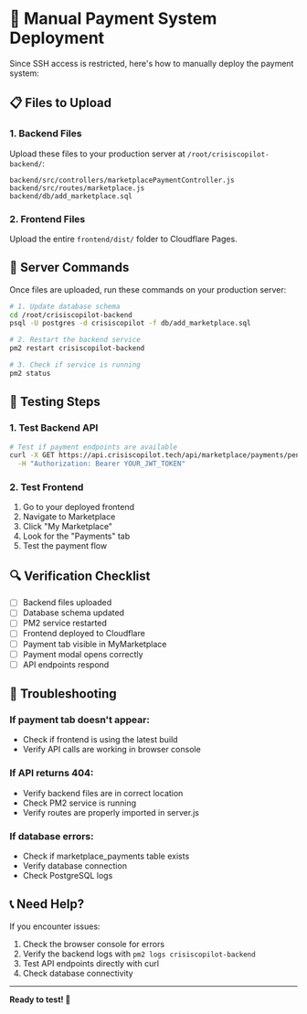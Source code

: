 # 🚀 Manual Payment System Deployment

Since SSH access is restricted, here's how to manually deploy the payment system:

## 📋 Files to Upload

### 1. Backend Files

Upload these files to your production server at `/root/crisiscopilot-backend/`:

```
backend/src/controllers/marketplacePaymentController.js
backend/src/routes/marketplace.js
backend/db/add_marketplace.sql
```

### 2. Frontend Files

Upload the entire `frontend/dist/` folder to Cloudflare Pages.

## 🔧 Server Commands

Once files are uploaded, run these commands on your production server:

```bash
# 1. Update database schema
cd /root/crisiscopilot-backend
psql -U postgres -d crisiscopilot -f db/add_marketplace.sql

# 2. Restart the backend service
pm2 restart crisiscopilot-backend

# 3. Check if service is running
pm2 status
```

## 🧪 Testing Steps

### 1. Test Backend API

```bash
# Test if payment endpoints are available
curl -X GET https://api.crisiscopilot.tech/api/marketplace/payments/pending \
  -H "Authorization: Bearer YOUR_JWT_TOKEN"
```

### 2. Test Frontend

1. Go to your deployed frontend
2. Navigate to Marketplace
3. Click "My Marketplace"
4. Look for the "Payments" tab
5. Test the payment flow

## 🔍 Verification Checklist

- [ ] Backend files uploaded
- [ ] Database schema updated
- [ ] PM2 service restarted
- [ ] Frontend deployed to Cloudflare
- [ ] Payment tab visible in MyMarketplace
- [ ] Payment modal opens correctly
- [ ] API endpoints respond

## 🐛 Troubleshooting

### If payment tab doesn't appear:

- Check if frontend is using the latest build
- Verify API calls are working in browser console

### If API returns 404:

- Verify backend files are in correct location
- Check PM2 service is running
- Verify routes are properly imported in server.js

### If database errors:

- Check if marketplace_payments table exists
- Verify database connection
- Check PostgreSQL logs

## 📞 Need Help?

If you encounter issues:

1. Check the browser console for errors
2. Verify the backend logs with `pm2 logs crisiscopilot-backend`
3. Test API endpoints directly with curl
4. Check database connectivity

---

**Ready to test! 🎉**
